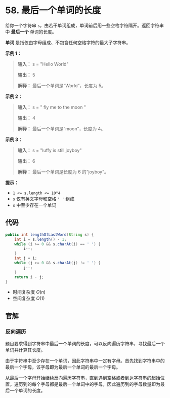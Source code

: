 # 58. 最后一个单词的长度

给你一个字符串 `s`，由若干单词组成，单词前后用一些空格字符隔开。返回字符串中 **最后一个**  单词的长度。

**单词**  是指仅由字母组成、不包含任何空格字符的最大子字符串。

**示例 1：** 

> **输入：** s = "Hello World"
>
> **输出：** 5
>
> **解释：** 最后一个单词是“World”，长度为 5。

**示例 2：** 

> **输入：** s = "   fly me   to   the moon  "
>
> **输出：** 4
>
> **解释：** 最后一个单词是“moon”，长度为 4。

**示例 3：** 

> **输入：** s = "luffy is still joyboy"
>
> **输出：** 6
>
> **解释：** 最后一个单词是长度为 6 的“joyboy”。

**提示：** 

*   `1 <= s.length <= 10^4`
*   `s` 仅有英文字母和空格 `' '` 组成
*   `s` 中至少存在一个单词

## 代码

```java
public int lengthOfLastWord(String s) {
    int i = s.length() - 1;
    while (i >= 0 && s.charAt(i) == ' ') {
        i--;
    }
    int j = i;
    while (j >= 0 && s.charAt(j) != ' ') {
        j--;
    }
    return i - j;
}
```

- 时间复杂度 $O(n)$
- 空间复杂度 $O(1)$

## 官解

### 反向遍历

题目要求得到字符串中最后一个单词的长度，可以反向遍历字符串，寻找最后一个单词并计算其长度。

由于字符串中至少存在一个单词，因此字符串中一定有字母。首先找到字符串中的最后一个字母，该字母即为最后一个单词的最后一个字母。

从最后一个字母开始继续反向遍历字符串，直到遇到空格或者到达字符串的起始位置。遍历到的每个字母都是最后一个单词中的字母，因此遍历到的字母数量即为最后一个单词的长度。
